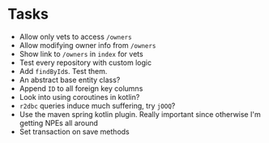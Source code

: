 # Tasks
* Allow only vets to access `/owners`
* Allow modifying owner info from `/owners`
* Show link to `/owners` in `index` for vets
* Test every repository with custom logic
* Add `findById`s. Test them.
* An abstract base entity class?
* Append `ID` to all foreign key columns
* Look into using coroutines in kotlin?
* `r2dbc` queries induce much suffering, try `jOOQ`?
* Use the maven spring kotlin plugin. Really important since otherwise I'm getting NPEs all around
* Set transaction on save methods
